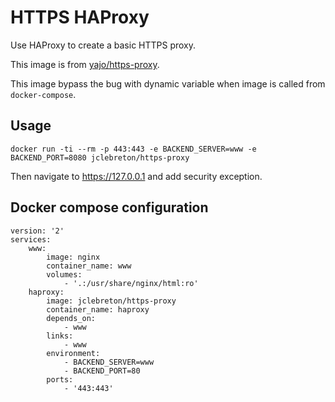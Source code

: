 # HTTPS HAProxy

Use HAProxy to create a basic HTTPS proxy.

This image is from [yajo/https-proxy](https://hub.docker.com/r/yajo/https-proxy/).

This image bypass the bug with dynamic variable when image is called from ``docker-compose``.

## Usage

    docker run -ti --rm -p 443:443 -e BACKEND_SERVER=www -e BACKEND_PORT=8080 jclebreton/https-proxy

Then navigate to https://127.0.0.1 and add security exception.

## Docker compose configuration

    version: '2'
    services:
        www:
            image: nginx
            container_name: www
            volumes:
                - '.:/usr/share/nginx/html:ro'
        haproxy:
            image: jclebreton/https-proxy
            container_name: haproxy
            depends_on:
                - www
            links:
                - www
            environment:
                - BACKEND_SERVER=www
                - BACKEND_PORT=80
            ports:
                - '443:443'
